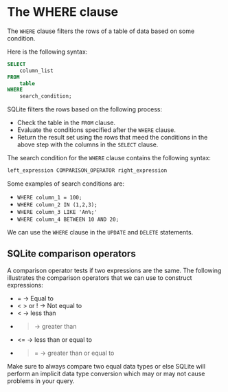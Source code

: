 # The WHERE clause

The `WHERE` clause filters the rows of a table of data based on some condition.

Here is the following syntax:
````sql
SELECT
    column_list
FROM 
    table
WHERE
    search_condition;
````
SQLite filters the rows based on the following process:
- Check the table in the `FROM` clause.
- Evaluate the conditions specified after the `WHERE` clause.
- Return the result set using the rows that meed the conditions in the above step with the columns in the `SELECT` clause.

The search condition for the `WHERE` clause contains the following syntax:
````sql
left_expression COMPARISON_OPERATOR right_expression
````

Some examples of search conditions are:

- `WHERE column_1 = 100;`
- `WHERE column_2 IN (1,2,3);`
-  `WHERE column_3 LIKE 'An%;'`
- `WHERE column_4 BETWEEN 10 AND 20;`

We can use the `WHERE` clause in the `UPDATE` and `DELETE` statements.

## SQLite comparison operators

A comparison operator tests if two expressions are the same. The following illustrates the comparison operators that we can use to construct expressions:
- = -> Equal to 
- < > or ! -> Not equal to 
-  < -> less than
- > -> greater than
- <= -> less than or equal to 
- >= -> greater than or equal to 

Make sure to always compare two equal data types or else 
SQLite will perform an implicit data type conversion which may or may not cause problems in your query.











